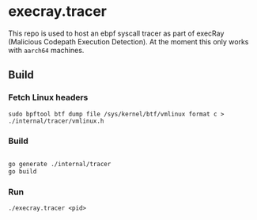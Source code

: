 # execray.tracer

This repo is used to host an ebpf syscall tracer as part of execRay (Malicious Codepath Execution Detection). At the moment this only works with `aarch64` machines.

## Build

### Fetch Linux headers
`sudo bpftool btf dump file /sys/kernel/btf/vmlinux format c > ./internal/tracer/vmlinux.h`

### Build
```sh

go generate ./internal/tracer
go build

```

### Run

```
./execray.tracer <pid>
```
